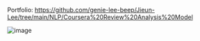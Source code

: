 Portfolio: https://github.com/genie-lee-beep/Jieun-Lee/tree/main/NLP/Coursera%20Review%20Analysis%20Model

![image](https://user-images.githubusercontent.com/65989155/233753893-07d60a65-6970-4059-801f-ea4650683683.png)  
